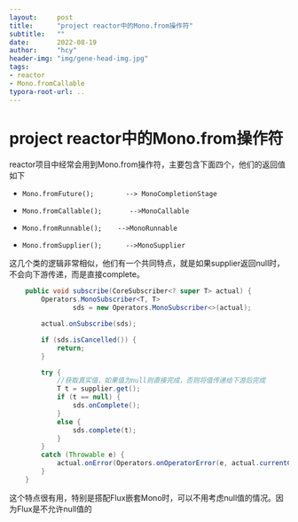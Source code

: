 ```yaml
---
layout:     post
title:      "project reactor中的Mono.from操作符"
subtitle:   ""
date:       2022-08-19
author:     "hcy"
header-img: "img/gene-head-img.jpg"
tags:
- reactor
- Mono.fromCallable
typora-root-url: ..
---
```



# project reactor中的Mono.from操作符



​	reactor项目中经常会用到Mono.from操作符，主要包含下面四个，他们的返回值如下

-     Mono.fromFuture();  		--> MonoCompletionStage
-     Mono.fromCallable();       -->MonoCallable
-     Mono.fromRunnable();    -->MonoRunnable
-     Mono.fromSupplier();      -->MonoSupplier



​		这几个类的逻辑非常相似，他们有一个共同特点，就是如果supplier返回null时，不会向下游传递，而是直接complete。

```java
	public void subscribe(CoreSubscriber<? super T> actual) {
		Operators.MonoSubscriber<T, T>
				sds = new Operators.MonoSubscriber<>(actual);

		actual.onSubscribe(sds);

		if (sds.isCancelled()) {
			return;
		}

		try {
            //获取真实值，如果值为null则直接完成，否则将值传递给下游后完成
			T t = supplier.get();
			if (t == null) {
				sds.onComplete();
			}
			else {
				sds.complete(t);
			}
		}
		catch (Throwable e) {
			actual.onError(Operators.onOperatorError(e, actual.currentContext()));
		}
	}
```



​	这个特点很有用，特别是搭配Flux嵌套Mono时，可以不用考虑null值的情况。因为Flux是不允许null值的











​		











